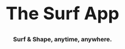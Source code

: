 <h1 align="center" style="font-size: 3rem;">The Surf App</h1>

<h3 align="center">Surf & Shape, anytime, anywhere.</h3>
